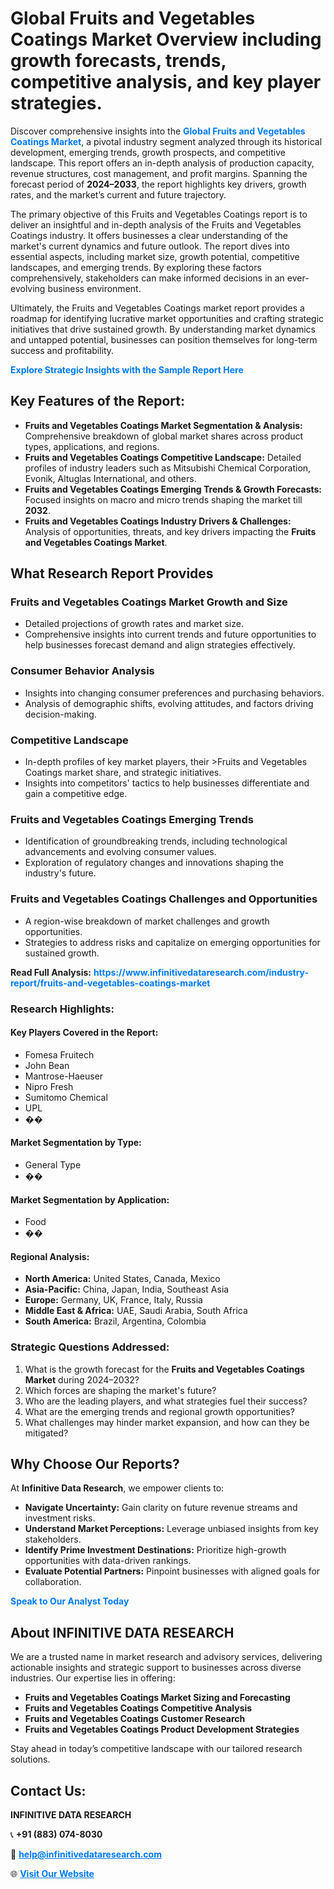 <h1>Global Fruits and Vegetables Coatings Market Overview including growth forecasts, trends, competitive analysis, and key player strategies.</h1>
<p>
Discover comprehensive insights into the 
<a href="https://www.infinitivedataresearch.com/industry-report/fruits-and-vegetables-coatings-market" rel="dofollow" style="color: #007BFF; text-decoration: none;"><strong>Global Fruits and Vegetables Coatings Market</strong></a>, a pivotal industry segment analyzed through its historical development, emerging trends, growth prospects, and competitive landscape. This report offers an in-depth analysis of production capacity, revenue structures, cost management, and profit margins. Spanning the forecast period of <strong>2024–2033</strong>, the report highlights key drivers, growth rates, and the market’s current and future trajectory.
</p>
<p>
The primary objective of this Fruits and Vegetables Coatings report is to deliver an insightful and in-depth analysis of the Fruits and Vegetables Coatings industry. It offers businesses a clear understanding of the market's current dynamics and future outlook. The report dives into essential aspects, including market size, growth potential, competitive landscapes, and emerging trends. By exploring these factors comprehensively, stakeholders can make informed decisions in an ever-evolving business environment.
</p>
<p>
Ultimately, the Fruits and Vegetables Coatings market report provides a roadmap for identifying lucrative market opportunities and crafting strategic initiatives that drive sustained growth. By understanding market dynamics and untapped potential, businesses can position themselves for long-term success and profitability.
</p>
<p>
<a href="https://www.infinitivedataresearch.com/request-sample/reportId=108703" style="color: #007BFF; text-decoration: none;"><strong>Explore Strategic Insights with the Sample Report Here</strong></a>
</p>

<h2>Key Features of the Report:</h2>
<ul>
<li><strong>Fruits and Vegetables Coatings Market Segmentation & Analysis:</strong> Comprehensive breakdown of global market shares across product types, applications, and regions.</li>
<li><strong>Fruits and Vegetables Coatings Competitive Landscape:</strong> Detailed profiles of industry leaders such as Mitsubishi Chemical Corporation, Evonik, Altuglas International, and others.</li>
<li><strong>Fruits and Vegetables Coatings Emerging Trends & Growth Forecasts:</strong> Focused insights on macro and micro trends shaping the market till <strong>2032</strong>.</li>
<li><strong>Fruits and Vegetables Coatings Industry Drivers & Challenges:</strong> Analysis of opportunities, threats, and key drivers impacting the <strong>Fruits and Vegetables Coatings Market</strong>.</li>
</ul>

<h2>What Research Report Provides</h2>
<h3>Fruits and Vegetables Coatings Market Growth and Size</h3>
<ul>
<li>Detailed projections of growth rates and market size.</li>
<li>Comprehensive insights into current trends and future opportunities to help businesses forecast demand and align strategies effectively.</li>
</ul>

<h3>Consumer Behavior Analysis</h3>
<ul>
<li>Insights into changing consumer preferences and purchasing behaviors.</li>
<li>Analysis of demographic shifts, evolving attitudes, and factors driving decision-making.</li>
</ul>

<h3>Competitive Landscape</h3>
<ul>
<li>In-depth profiles of key market players, their >Fruits and Vegetables Coatings market share, and strategic initiatives.</li>
<li>Insights into competitors' tactics to help businesses differentiate and gain a competitive edge.</li>
</ul>

<h3>Fruits and Vegetables Coatings Emerging Trends</h3>
<ul>
<li>Identification of groundbreaking trends, including technological advancements and evolving consumer values.</li>
<li>Exploration of regulatory changes and innovations shaping the industry's future.</li>
</ul>

<h3>Fruits and Vegetables Coatings Challenges and Opportunities</h3>
<ul>
<li>A region-wise breakdown of market challenges and growth opportunities.</li>
<li>Strategies to address risks and capitalize on emerging opportunities for sustained growth.</li>
</ul>
<p><strong>Read Full Analysis:</strong> <a href="https://www.infinitivedataresearch.com/industry-report/fruits-and-vegetables-coatings-market" rel="dofollow" style="color: #007BFF; text-decoration: none;"><strong>https://www.infinitivedataresearch.com/industry-report/fruits-and-vegetables-coatings-market</strong></a></p>
<h3>Research Highlights:</h3>
<h4>Key Players Covered in the Report:</h4>
<ul><li>Fomesa Fruitech</li><li>John Bean</li><li>Mantrose-Haeuser</li><li>Nipro Fresh</li><li>Sumitomo Chemical</li><li>UPL</li><li>��</li></ul>
<h4>Market Segmentation by Type:</h4>
<ul><li>General Type</li><li>��</li></ul>
<h4>Market Segmentation by Application:</h4>
<ul><li>Food</li><li>��</li></ul>

<h4>Regional Analysis:</h4>
<ul>
<li><strong>North America:</strong> United States, Canada, Mexico</li>
<li><strong>Asia-Pacific:</strong> China, Japan, India, Southeast Asia</li>
<li><strong>Europe:</strong> Germany, UK, France, Italy, Russia</li>
<li><strong>Middle East & Africa:</strong> UAE, Saudi Arabia, South Africa</li>
<li><strong>South America:</strong> Brazil, Argentina, Colombia</li>
</ul>

<h3>Strategic Questions Addressed:</h3>
<ol>
<li>What is the growth forecast for the <strong>Fruits and Vegetables Coatings Market</strong> during 2024–2032?</li>
<li>Which forces are shaping the market's future?</li>
<li>Who are the leading players, and what strategies fuel their success?</li>
<li>What are the emerging trends and regional growth opportunities?</li>
<li>What challenges may hinder market expansion, and how can they be mitigated?</li>
</ol>

<h2>Why Choose Our Reports?</h2>
<p>At <strong>Infinitive Data Research</strong>, we empower clients to:</p>
<ul>
<li><strong>Navigate Uncertainty:</strong> Gain clarity on future revenue streams and investment risks.</li>
<li><strong>Understand Market Perceptions:</strong> Leverage unbiased insights from key stakeholders.</li>
<li><strong>Identify Prime Investment Destinations:</strong> Prioritize high-growth opportunities with data-driven rankings.</li>
<li><strong>Evaluate Potential Partners:</strong> Pinpoint businesses with aligned goals for collaboration.</li>
</ul>
<p><a href="https://www.infinitivedataresearch.com/industry-report/fruits-and-vegetables-coatings-market" rel="dofollow" style="color: #007BFF; text-decoration: none;"><strong>Speak to Our Analyst Today</strong></a></p>

<h2>About INFINITIVE DATA RESEARCH</h2>
<p>We are a trusted name in market research and advisory services, delivering actionable insights and strategic support to businesses across diverse industries. Our expertise lies in offering:</p>
<ul>
<li><strong>Fruits and Vegetables Coatings Market Sizing and Forecasting</strong></li>
<li><strong>Fruits and Vegetables Coatings Competitive Analysis</strong></li>
<li><strong>Fruits and Vegetables Coatings Customer Research</strong></li>
<li><strong>Fruits and Vegetables Coatings Product Development Strategies</strong></li>
</ul>
<p>Stay ahead in today’s competitive landscape with our tailored research solutions.</p>

<h2>Contact Us:</h2>
<p><strong>INFINITIVE DATA RESEARCH</strong></p>
<p>📞 <strong>+91 (883) 074-8030</strong></p>
<p>📧 <strong><a href="mailto:help@infinitivedataresearch.com" style="color: #007BFF;">help@infinitivedataresearch.com</a></strong></p>
<p>🌐 <strong><a href="https://www.infinitivedataresearch.com" rel="dofollow" style="color: #007BFF;">Visit Our Website</a></strong></p>